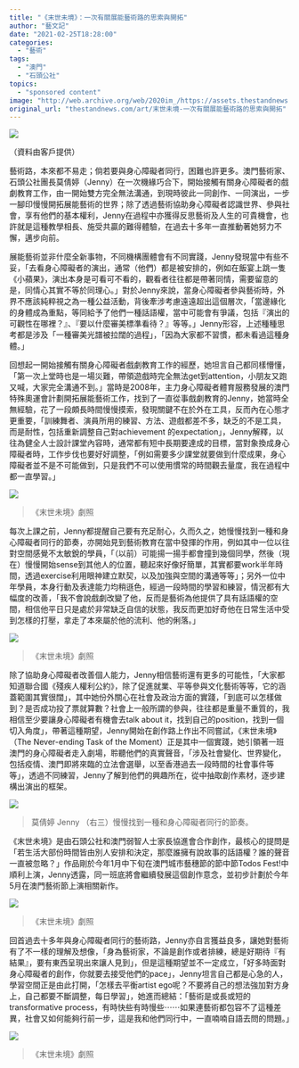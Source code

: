 ```yaml
---
title: "《末世未境》：一次有關展能藝術路的思索與開拓"
author: "藝文記"
date: "2021-02-25T18:28:00"
categories:
  - "藝術"
tags:
  - "澳門"
  - "石頭公社"
topics:
  - "sponsored content"
image: "http://web.archive.org/web/2020im_/https://assets.thestandnews.com/media/photos/ad-03_ebJZK_P0PNYWe.png"
original_url: "thestandnews.com/art/末世未境-一次有關展能藝術路的思索與開拓"
---
```

![](http://web.archive.org/web/2020im_/https://assets.thestandnews.com/media/photos/ad-03_ebJZK_P0PNYWe.png)

（資料由客戶提供）

藝術路，本來都不易走；倘若要與身心障礙者同行，困難也許更多。澳門藝術家、石頭公社團長莫倩婷（Jenny）在一次機緣巧合下，開始接觸有關身心障礙者的戲劇教育工作，由一開始雙方完全無法溝通，到現時彼此一同創作、一同演出，一步一腳印慢慢開拓展能藝術的世界；除了透過藝術協助身心障礙者認識世界、參與社會，享有他們的基本權利，Jenny在過程中亦獲得反思藝術及人生的可貴機會，也許就是這種教學相長、施受共贏的難得體驗，在過去十多年一直推動著她努力不懈，邁步向前。

展能藝術並非什麼全新事物，不同機構團體會有不同實踐，Jenny發現當中有些不妥，「去看身心障礙者的演出，通常（他們）都是被安排的，例如在飯宴上跳一隻《小蘋果》，演出本身是可看可不看的，觀看者往往都是帶著同情，需要留意的是，同情心其實不等於同理心。」對於Jenny來說，當身心障礙者參與藝術時，外界不應該純粹視之為一種公益活動，背後牽涉考慮遠遠超出這個層次，「當邊緣化的身體成為重點，等同給予了他們一種話語權，當中可能會有爭議，包括『演出的可觀性在哪裡？』、『要以什麼審美標準看待？』等等。」Jenny形容，上述種種思考都是涉及「一種審美光譜被拉闊的過程」，「因為大家都不習慣，都未看過這種身體。」

回想起一開始接觸有關身心障礙者戲劇教育工作的經歷，她坦言自己都同樣懵懂，「第一次上堂時也是一場災難，帶領遊戲時完全無法get到attention，小朋友又跑又喊，大家完全溝通不到。」當時是2008年，主力身心障礙者體育服務發展的澳門特殊奧運會計劃開拓展能藝術工作，找到了一直從事戲劇教育的Jenny，她當時全無經驗，花了一段頗長時間慢慢摸索，發現關鍵不在於外在工具，反而內在心態才更重要，「訓練舞者、演員所用的練習、方法、遊戲都差不多，缺乏的不是工具，而是耐性，包括重新調整自己對achievement 的expectation」，Jenny解釋，以往為健全人士設計課堂內容時，通常都有短中長期要達成的目標，當對象換成身心障礙者時，工作步伐也要好好調整，「例如需要多少課堂就要做到什麼成果，身心障礙者並不是不可能做到，只是我們不可以使用慣常的時間觀去量度，我在過程中都一直學習。」

![](http://web.archive.org/web/2020im_/https://assets.thestandnews.com/media/photos/E69CABE4B896E69CAAE5A283201_UU6V4_j7074OD.jpeg)
> 《末世未境》劇照

每次上課之前，Jenny都提醒自己要有充足耐心，久而久之，她慢慢找到一種和身心障礙者同行的節奏，亦開始見到藝術教育在當中發揮的作用，例如其中一位以往對空間感覺不太敏銳的學員，「（以前）可能揚一揚手都會撞到幾個同學，然後（現在）慢慢開始sense到其他人的位置，聽起來好像好簡單，其實都要work半年時間，透過exercise利用眼神建立默契，以及加強與空間的溝通等等」；另外一位中年學員，本身行動及表達能力均稍遜色，經過一段時間的學習和練習，情況都有大幅度的改善，「我不會說戲劇改變了他，反而是藝術為他提供了具有話語權的空間，相信他平日只是處於非常缺乏自信的狀態，我反而更加好奇他在日常生活中受到怎樣的打壓，拿走了本來屬於他的流利、他的俐落。」

![](http://web.archive.org/web/2020im_/https://assets.thestandnews.com/media/photos/E69CABE4B896E69CAAE5A283202_sPbkS_Ghy0aLp.jpeg)
> 《末世未境》劇照

除了協助身心障礙者改善個人能力，Jenny相信藝術還有更多的可能性，「大家都知道聯合國《殘疾人權利公約》，除了促進就業、平等參與文化藝術等等，它的涵蓋範圍其實很闊」，其中她份外關心在社會及政治方面的實踐，「到底可以怎樣做到？是否成功投了票就算數？社會上一般所謂的參與，往往都是重量不重質的，我相信至少要讓身心障礙者有機會去talk about it，找到自己的position，找到一個切入角度」，帶著這種期望，Jenny開始在創作路上作出不同嘗試，《末世未境》（The Never-ending Task of the Moment）正是其中一個實踐，她引領著一班澳門的身心障礙者走入劇場，聆聽他們的真實聲音，「涉及社會變化、世界變化，包括疫情、澳門即將來臨的立法會選舉，以至香港過去一段時間的社會事件等等」，透過不同練習，Jenny了解到他們的興趣所在，從中抽取創作素材，逐步建構出演出的框架。

![](http://web.archive.org/web/2020im_/https://assets.thestandnews.com/media/photos/E88EABE580A9E5A9B720Jenny202028E58FB3E4B8892920_Tw4y0_anx2LWd.jpg)
> 莫倩婷 Jenny （右三）慢慢找到一種和身心障礙者同行的節奏。

《末世未境》是由石頭公社和澳門弱智人士家長協進會合作創作，最核心的提問是「若生活大部份時間皆由別人安排和決定，那麼誰擁有說故事的話語權？誰的聲音一直被忽略？」作品剛於今年1月中下旬在澳門城市藝穗節的節中節Todos Fest!中順利上演，Jenny透露，同一班底將會繼續發展這個創作意念，並初步計劃於今年5月在澳門藝術節上演相關新作。

![](http://web.archive.org/web/2020im_/https://assets.thestandnews.com/media/photos/E69CABE4B896E69CAAE5A283204_jHyUc_nDNG4st.JPG)
> 《末世未境》劇照

回首過去十多年與身心障礙者同行的藝術路，Jenny亦自言獲益良多，讓她對藝術有了不一樣的理解及想像，「身為藝術家，不論是創作或者排練，總是好期待『有結果』，要有東西呈現出來讓人見到」，但是這種期望並不一定成立，「好多時面對身心障礙者的創作，你就要去接受他們的pace」，Jenny坦言自己都是心急的人，學習空間正是由此打開，「怎樣去平衡artist ego呢？不要將自己的想法強加對方身上，自己都要不斷調整，每日學習」，她進而總結：「藝術是或長或短的transformative process，有時快些有時慢些⋯⋯如果連藝術都包容不了這種差異，社會又如何能夠行前一步，這是我和他們同行中，一直喃喃自語去問的問題。」

![](http://web.archive.org/web/2020im_/https://assets.thestandnews.com/media/photos/E69CABE4B896E69CAAE5A283205_HlGSE_PMdj314.JPG)
> 《末世未境》劇照